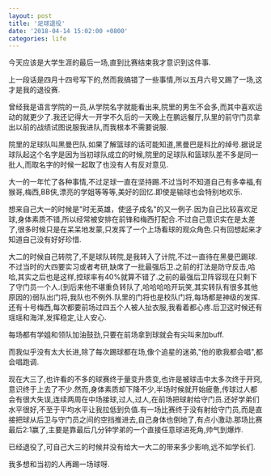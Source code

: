 ```yaml
---
layout: post
title: '足球退役'
date: '2018-04-14 15:02:00 +0800'
categories: life
---
```


今天应该是大学生涯的最后一场,直到比赛结束我才意识到这件事.

上一段话是四月十四号写下的,然而我搞错了一些事情,所以五月六号又踢了一场,这才是我的退役赛.

曾经我是语言学院的一员,从学院名字就能看出来,院里的男生不会多,而其中喜欢运动的就更少了.我还记得大一开学不久后的一天晚上在鹏远餐厅,队里的前守门员拿出以前的战绩试图说服我进队,而我根本不需要说服.

院里的足球队叫黑曼巴队.如果了解篮球的话可能知道,黑曼巴是科比的绰号.据说足球队起这个名字是因为当初球队成立的时候,院里的足球队和篮球队差不多是同一批人,而取名字的时候一起取了也没有人有反对意见.

大一的一年忙了各种事情,不过足球一直在坚持踢.不过当时不知道自己有多幸福,有猴哥,梅西,BB侠,漂亮的学姐等等等,美好的回忆.即使是输球也会特别地欢乐.

想来自己大一的时候是"时无英雄，使竖子成名"的又一例子.因为自己比较喜欢足球,身体素质不错,所以经常被安排在前锋和梅西打配合.不过自己意识实在是太差了,很多时候只是在呆呆地发蒙,只发挥了一个上场看球的观众角色.只有回想起来才知道自己没有好好珍惜.

大二的时候自己转院了,不是球队转院,是我转入了计院,不过一直待在黑曼巴踢球.不过当时的大四要实习或者考研,缺席了一批最强后卫.之前的打法是防守反击,哈哈,其实之后也是这样,控球率有40%就算不错了.之前的最强后卫阵容现在只剩下了守门员一个人.(到后来他不堪重负转队了,哈哈哈哈开玩笑,其实转队有很多其他原因的)弱队出门将,我队也不例外.队里的门将也是校队门将,每场都是神级的发挥.还有十号梅西,每次都要前场过四五个人被人扯衣服,我看着都心疼.后卫这时候还有瑶瑶和海洋,发挥稳定,让人安心.

每场都有学姐和领队加油鼓劲,只要在前场拿到球就会有尖叫来加buff.

而我似乎没有太大长进,除了每次踢球都在场,像个追星的迷弟,"他的歌我都会唱",都会唱跑调.

现在大三了,也许看的不多的球赛终于量变升质变,也许是被球击中太多次终于开窍,意识终于上去了不少.然而,身体素质却下降不少,半场时候就开始疲惫,传球过人都会有很大失误,连续两周在中场接球,过人,过人,在前场把球射给守门员.还好学弟们水平很好,不至于平均水平让我拉低到负值.有一场比赛终于没有射给守门员,而是直接把球从后卫与守门员之间的空挡推进去,自己身体也倒地了,有点小激动.那场比赛最后2:1赢了,主要是靠最后几分钟学弟的一个直接任意球进死角,帅气到爆炸.

已经退役了,可自己大三的时候并没有给大一大二的带来多少影响,远不如学长们.

我多想和当初的人再踢一场球呀.
